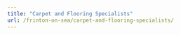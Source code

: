 ```yaml
---
title: "Carpet and Flooring Specialists"
url: /frinton-on-sea/carpet-and-flooring-specialists/
---
```

